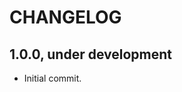 CHANGELOG
==================================================

1.0.0, under development
------------------------

- Initial commit.
